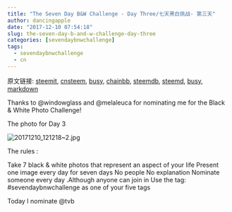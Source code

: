 ```yaml
---
title: "The Seven Day B&W Challenge - Day Three/七天黑白挑战- 第三天"
author: dancingapple
date: "2017-12-10 07:54:18"
slug: the-seven-day-b-and-w-challenge-day-three
categories: [sevendaybnwchallenge]
tags: 
  - sevendaybnwchallenge
  - cn
---
```


原文链接: [steemit](https://steemit.com), [cnsteem](https://cnsteem.com), [busy](https://busy.org), [chainbb](https://chainbb.com), [steemdb](https://steemdb.com), [steemd](https://steemd.com), [busy](https://busy.org), [markdown](https://raw.githubusercontent.com/pzhaonet/steem_dancingapple/master/content/post/the-seven-day-b-and-w-challenge-day-three.md)

Thanks to @windowglass and @melaleuca for nominating me for the Black & White Photo Challenge!

The photo for Day 3

![20171210_121218~2.jpg](https://steemitimages.com/DQmaUzHnJbgNMXNQ9UMKW13j26J6fGrxQJmcpLZjitwzqU3/20171210_121218~2.jpg)

The rules :

Take 7 black & white photos that represent an aspect of your life
Present one image every day for seven days
No people
No explanation
Nominate someone every day .Although anyone can join in
Use the tag: #sevendaybnwchallenge as one of your five tags

Today I nominate @tvb
